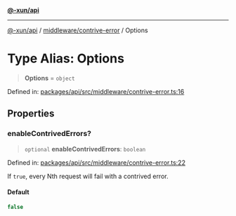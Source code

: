 [**@-xun/api**](../../../README.md)

***

[@-xun/api](../../../README.md) / [middleware/contrive-error](../README.md) / Options

# Type Alias: Options

> **Options** = `object`

Defined in: [packages/api/src/middleware/contrive-error.ts:16](https://github.com/Xunnamius/api-utils/blob/57bcbde0493ed3285651262eed2a32e963f10249/packages/api/src/middleware/contrive-error.ts#L16)

## Properties

### enableContrivedErrors?

> `optional` **enableContrivedErrors**: `boolean`

Defined in: [packages/api/src/middleware/contrive-error.ts:22](https://github.com/Xunnamius/api-utils/blob/57bcbde0493ed3285651262eed2a32e963f10249/packages/api/src/middleware/contrive-error.ts#L22)

If `true`, every Nth request will fail with a contrived error.

#### Default

```ts
false
```
